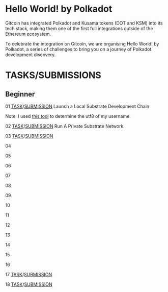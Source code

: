 # Hello World! by Polkadot

Gitcoin has integrated Polkadot and Kusama tokens (DOT and KSM) into its tech stack, making them one of the first full integrations outside of the Ethereum ecosystem.

To celebrate the integration on Gitcoin, we are organising Hello World! by Polkadot, a series of challenges to bring you on a journey of Polkadot development discovery.

# TASKS/SUBMISSIONS

## Beginner

01 [TASK](https://gitcoin.co/issue/Polkadot-Network/hello-world-by-polkadot/17)/[SUBMISSION]() Launch a Local Substrate Development Chain 

Note: I used [this tool](https://mothereff.in/utf-8#jeffanthonyfds) to determine the utf8 of my username.

02 [TASK](https://gitcoin.co/issue/Polkadot-Network/hello-world-by-polkadot/16/100023942)/[SUBMISSION]() Run A Private Substrate Network

03 [TASK]()/[SUBMISSION]()

04 

05 

06 

07 

08 

09 

10 

11 

12 

13 

14 

15 

16 

17 [TASK]()/[SUBMISSION]()

18 [TASK]()/[SUBMISSION]()
